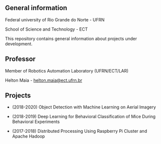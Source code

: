 ## General information 
Federal university of Rio Grande do Norte - UFRN

School of Science and Technology - ECT

This repository contains general information about projects under development.

## Professor

Member of Robotics Automation Laboratory (UFRN/ECT/LAR)

Helton Maia - helton.maia@ect.ufrn.br

## Projects

* (2018-2020) Object Detection with Machine Learning on Aerial Imagery

* (2018-2019) Deep Learning for Behavioral Classification of Mice During Behavioral Experiments

* (2017-2018) Distributed Processing Using Raspberry Pi Cluster and Apache Hadoop
 
